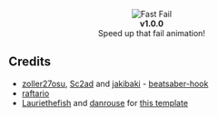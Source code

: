 <p align="center">
  <img src="https://github.com/IsGabriellaCurious/FastFail/blob/master/cover-small.png" alt="Fast Fail" /> <br>
  <b>v1.0.0</b></br>
  Speed up that fail animation!
</p>

## Credits

* [zoller27osu](https://github.com/zoller27osu), [Sc2ad](https://github.com/Sc2ad) and [jakibaki](https://github.com/jakibaki) - [beatsaber-hook](https://github.com/sc2ad/beatsaber-hook)
* [raftario](https://github.com/raftario)
* [Lauriethefish](https://github.com/Lauriethefish) and [danrouse](https://github.com/danrouse) for [this template](https://github.com/Lauriethefish/quest-mod-template)
